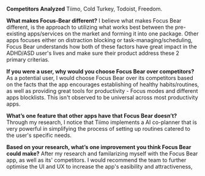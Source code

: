 **Competitors Analyzed** Tiimo, Cold Turkey, Todoist, Freedom.

**What makes Focus-Bear different?** I believe what makes Focus Bear different, is the approach to utilizing what works best between the pre-existing apps/services on the market and forming it into one package. Other apps focuses either on distraction blocking or task-managing/scheduling, Focus Bear understands how both of these factors have great impact in the ADHD/ASD user's lives and make sure their product address these 2 primary criterias.

**If you were a user, why would you choose Focus Bear over competitors?** As a potential user, I would choose Focus Bear over its competitors based on the facts that the app encourages establishing of healthy habits/routines, as well as providing great tools for productivity - Focus modes and different apps blocklists. This isn't observed to be universal across most productivity apps.

**What’s one feature that other apps have that Focus Bear doesn’t?** Through my research, I notice that Tiimo implements a AI co-planner that is very powerful in simplifying the process of setting up routines catered to the user's specific needs.

**Based on your research, what’s one improvement you think Focus Bear could make?** After my research and familarizing myself with the Focus Bear app, as well as its' competitors. I would recommend the team to further optimise the UI and UX to increase the app's easibility and attractiveness,
